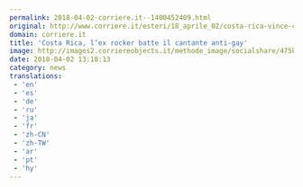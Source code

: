 ```yaml
---
permalink: 2018-04-02-corriere.it--1400452409.html
original: http://www.corriere.it/esteri/18_aprile_02/costa-rica-vince-carlos-alvarado-7b078256-3648-11e8-a836-1a6391d71628.shtml
domain: corriere.it
title: 'Costa Rica, l’ex rocker batte il cantante anti-gay'
image: http://images2.corriereobjects.it/methode_image/socialshare/475b451a-365b-11e8-a836-1a6391d71628.jpg
date: 2018-04-02 13:18:13
category: news
translations: 
 - 'en'
 - 'es'
 - 'de'
 - 'ru'
 - 'ja'
 - 'fr'
 - 'zh-CN'
 - 'zh-TW'
 - 'ar'
 - 'pt'
 - 'hy'
---
```



